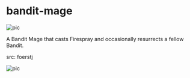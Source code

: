 # bandit-mage

![pic](pic.jpg)

A Bandit Mage that casts Firespray and occasionally resurrects a fellow Bandit.

src: foerstj

![pic](pic2.jpg)
